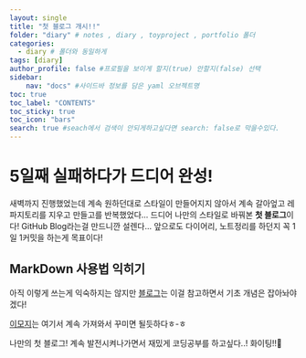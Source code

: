 ```yaml
---
layout: single
title: "첫 블로그 개시!!"
folder: "diary" # notes , diary , toyproject , portfolio 폴더
categories:
  - diary # 폴더와 동일하게
tags: [diary]
author_profile: false #프로필을 보이게 할지(true) 안할지(false) 선택
sidebar:
    nav: "docs" #사이드바 정보를 담은 yaml 오브젝트명
toc: true
toc_label: "CONTENTS"
toc_sticky: true
toc_icon: "bars"
search: true #seach에서 검색이 안되게하고싶다면 search: false로 막을수있다.
---
```


# 5일째 실패하다가 드디어 완성!
새벽까지 진행했었는데 계속 원하던대로 스타일이 만들어지지 않아서
계속 갈아엎고 레파지토리를 지우고 만들고를 반복했었다...
드디어 나만의 스타일로 바꿔본 **첫 블로그**이다!
GitHub Blog라는걸 만드니깐 설렌다...
앞으로도 다이어리, 노트정리를 하던지 꼭 1일 1커밋을 하는게 목표이다!

## MarkDown 사용법 익히기
아직 이렇게 쓰는게 익숙하지는 않지만 
[블로그](https://heropy.blog/2017/09/30/markdown/)는 이걸 참고하면서 기초 개념은 잡아놔야겠다!

[이모지](http://www.iemoji.com/)는 여기서 계속 가져와서 꾸미면 될듯하다ㅎ-ㅎ

나만의 첫 블로그!
계속 발전시켜나가면서 재밌게 코딩공부를 하고싶다..!
화이팅!!🥰